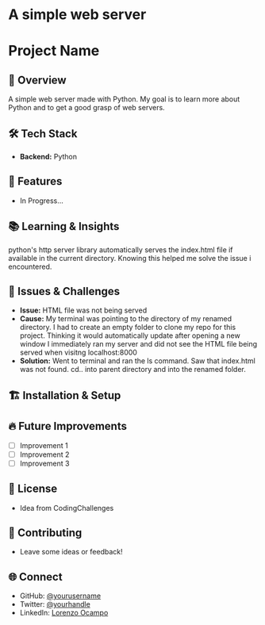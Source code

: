 # A simple web server
# Project Name

## 📌 Overview
A simple web server made with Python. 
My goal is to learn more about Python and to get a good grasp of web servers.

## 🛠️ Tech Stack
- **Backend:** Python

## 🚀 Features
- In Progress...

## 📚 Learning & Insights
python's http server library automatically serves the index.html file if available in the current directory.
Knowing this helped me solve the issue i encountered.

## 🐞 Issues & Challenges
- **Issue:** HTML file was not being served
- **Cause:** 
    My terminal was pointing to the directory of my renamed directory. 
    I had to create an empty folder to clone my repo for this project.
    Thinking it would automatically update after opening a new window 
    I immediately ran my server and did not see the HTML file being served when visitng localhost:8000
- **Solution:** 
    Went to terminal and ran the ls command. 
    Saw that index.html was not found. 
    cd.. into parent directory and into the renamed folder.

## 🏗️ Installation & Setup


## 🔥 Future Improvements
- [ ] Improvement 1
- [ ] Improvement 2
- [ ] Improvement 3

## 📜 License
- Idea from CodingChallenges

## 🤝 Contributing
- Leave some ideas or feedback!

## 🌐 Connect
- GitHub: [@yourusername](https://github.com/yourusername)
- Twitter: [@yourhandle](https://twitter.com/yourhandle)
- LinkedIn: [Lorenzo Ocampo](https://www.linkedin.com/in/lxpocampo8888/)
